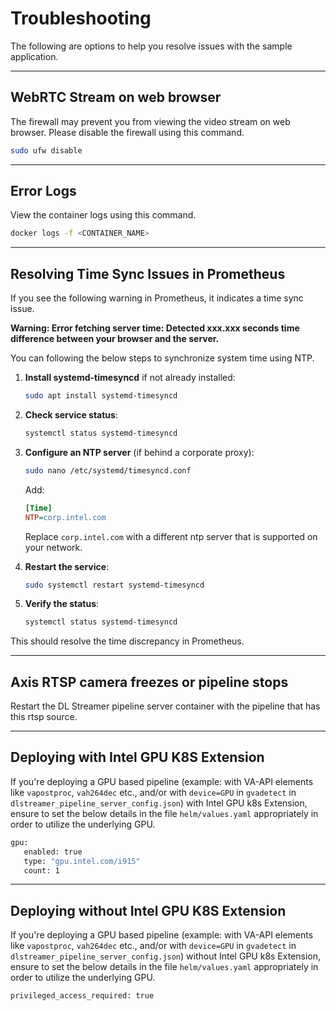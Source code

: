 # Troubleshooting

The following are options to help you resolve issues with the sample application.

---

## WebRTC Stream on web browser
The firewall may prevent you from viewing the video stream on web browser. Please disable the firewall using this command.
```sh
sudo ufw disable
```

---

## Error Logs

View the container logs using this command.
```sh
docker logs -f <CONTAINER_NAME>
```

---

## Resolving Time Sync Issues in Prometheus

If you see the following warning in Prometheus, it indicates a time sync issue.

**Warning: Error fetching server time: Detected xxx.xxx seconds time difference between your browser and the server.**

You can following the below steps to synchronize system time using NTP.
1. **Install systemd-timesyncd** if not already installed:
   ```bash
   sudo apt install systemd-timesyncd
   ```

2. **Check service status**:
   ```bash
   systemctl status systemd-timesyncd
   ```

3. **Configure an NTP server** (if behind a corporate proxy):
   ```bash
   sudo nano /etc/systemd/timesyncd.conf
   ```
   Add:
   ```ini
   [Time]
   NTP=corp.intel.com
   ```
   Replace `corp.intel.com` with a different ntp server that is supported on your network.

4. **Restart the service**:
   ```bash
   sudo systemctl restart systemd-timesyncd
   ```

5. **Verify the status**:
   ```bash
   systemctl status systemd-timesyncd
   ```

This should resolve the time discrepancy in Prometheus.

---

## Axis RTSP camera freezes or pipeline stops

Restart the DL Streamer pipeline server container with the pipeline that has this rtsp source.

---

## Deploying with Intel GPU K8S Extension

If you're deploying a GPU based pipeline (example: with VA-API elements like `vapostproc`, `vah264dec` etc., and/or with `device=GPU` in `gvadetect` in `dlstreamer_pipeline_server_config.json`) with Intel GPU k8s Extension, ensure to set the below details in the file `helm/values.yaml` appropriately in order to utilize the underlying GPU.
```sh
gpu:
   enabled: true
   type: "gpu.intel.com/i915"
   count: 1
```

---

## Deploying without Intel GPU K8S Extension

If you're deploying a GPU based pipeline (example: with VA-API elements like `vapostproc`, `vah264dec` etc., and/or with `device=GPU` in `gvadetect` in `dlstreamer_pipeline_server_config.json`) without Intel GPU k8s Extension, ensure to set the below details in the file `helm/values.yaml` appropriately in order to utilize the underlying GPU.
```sh
privileged_access_required: true
```
